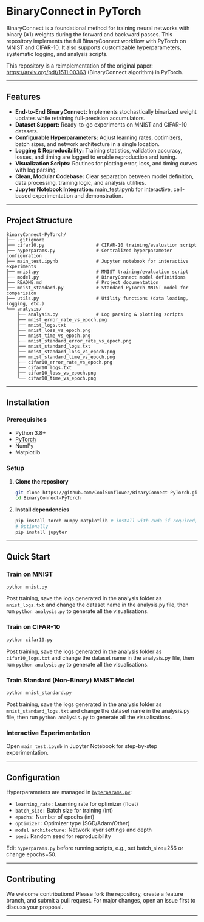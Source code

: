 # BinaryConnect in PyTorch

BinaryConnect is a foundational method for training neural networks with binary (±1) weights during the forward and backward passes. This repository implements the full BinaryConnect workflow with PyTorch on MNIST and CIFAR-10. It also supports customizable hyperparameters, systematic logging, and analysis scripts.

This repository is a reimplementation of the original paper: https://arxiv.org/pdf/1511.00363 (BinaryConnect algorithm) in PyTorch.

---

## Features

- **End-to-End BinaryConnect:** Implements stochastically binarized weight updates while retaining full-precision accumulators.
- **Dataset Support:** Ready-to-go experiments on MNIST and CIFAR-10 datasets.
- **Configurable Hyperparameters:** Adjust learning rates, optimizers, batch sizes, and network architecture in a single location.
- **Logging & Reproducibility:** Training statistics, validation accuracy, losses, and timing are logged to enable reproduction and tuning.
- **Visualization Scripts:** Routines for plotting error, loss, and timing curves with log parsing.
- **Clean, Modular Codebase:** Clear separation between model definition, data processing, training logic, and analysis utilities.
- **Jupyter Notebook Integration:** main_test.ipynb for interactive, cell-based experimentation and demonstration.

---

## Project Structure

```
BinaryConnect-PyTorch/
├── .gitignore
├── cifar10.py                   # CIFAR-10 training/evaluation script
├── hyperparams.py               # Centralized hyperparameter configuration
├── main_test.ipynb              # Jupyter notebook for interactive experiments
├── mnist.py                     # MNIST training/evaluation script
├── model.py                     # BinaryConnect model definitions
├── README.md                    # Project documentation
├── mnist_standard.py            # Standard PyTorch MNIST model for comparision
├── utils.py                     # Utility functions (data loading, logging, etc.)
└── analysis/
    ├── analysis.py              # Log parsing & plotting scripts
    ├── mnist_error_rate_vs_epoch.png
    ├── mnist_logs.txt
    ├── mnist_loss_vs_epoch.png
    ├── mnist_time_vs_epoch.png
    ├── mnist_standard_error_rate_vs_epoch.png
    ├── mnist_standard_logs.txt
    ├── mnist_standard_loss_vs_epoch.png
    ├── mnist_standard_time_vs_epoch.png
    ├── cifar10_error_rate_vs_epoch.png
    ├── cifar10_logs.txt
    ├── cifar10_loss_vs_epoch.png
    └── cifar10_time_vs_epoch.png
```

---

## Installation

### Prerequisites

- Python 3.8+
- [PyTorch](https://pytorch.org/)
- NumPy
- Matplotlib

### Setup

1. **Clone the repository**
   ```sh
   git clone https://github.com/CoolSunflower/BinaryConnect-PyTorch.git
   cd BinaryConnect-PyTorch
   ```

2. **Install dependencies**
   ```sh
   pip install torch numpy matplotlib # install with cuda if required, see guide for this on PyTorch website
   # Optionally
   pip install jupyter
   ```

---

## Quick Start

### Train on MNIST

```sh
python mnist.py
```
Post training, save the logs generated in the analysis folder as `mnist_logs.txt` and change the dataset name in the analysis.py file, then run `python analysis.py` to generate all the visualisations.

### Train on CIFAR-10

```sh
python cifar10.py
```
Post training, save the logs generated in the analysis folder as `cifar10_logs.txt` and change the dataset name in the analysis.py file, then run `python analysis.py` to generate all the visualisations.

### Train Standard (Non-Binary) MNIST Model

```sh
python mnist_standard.py
```
Post training, save the logs generated in the analysis folder as `mnist_standard_logs.txt` and change the dataset name in the analysis.py file, then run `python analysis.py` to generate all the visualisations.

### Interactive Experimentation

Open `main_test.ipynb` in Jupyter Notebook for step-by-step experimentation.

---

## Configuration

Hyperparameters are managed in [`hyperparams.py`](hyperparams.py):

- `learning_rate:` Learning rate for optimizer (float)
- `batch_size:` Batch size for training (int)
- `epochs:` Number of epochs (int)
- `optimizer:` Optimizer type (SGD/Adam/Other)
- `model architecture:` Network layer settings and depth
- `seed:` Random seed for reproducibility

Edit `hyperparams.py` before running scripts, e.g., set batch_size=256 or change epochs=50.

---

## Contributing

We welcome contributions! Please fork the repository, create a feature branch, and submit a pull request. For major changes, open an issue first to discuss your proposal.

---

